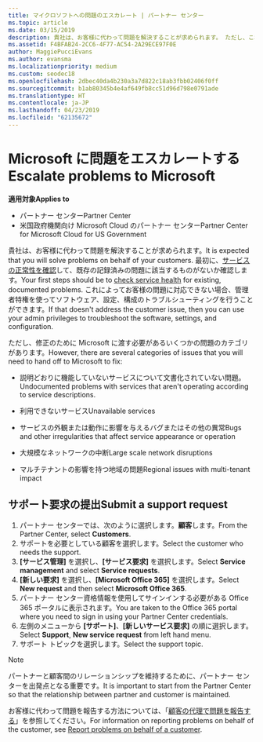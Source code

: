 ```yaml
---
title: マイクロソフトへの問題のエスカレート | パートナー センター
ms.topic: article
ms.date: 03/15/2019
description: 貴社は、お客様に代わって問題を解決することが求められます。 ただし、これにはいくつか修正を Microsoft に提供する必要がある問題のカテゴリがあります。
ms.assetid: F4BFAB24-2CC6-4F77-AC54-2A29ECE97F0E
author: MaggiePucciEvans
ms.author: evansma
ms.localizationpriority: medium
ms.custom: seodec18
ms.openlocfilehash: 2dbec40da4b230a3a7d822c18ab3fbb02406f0ff
ms.sourcegitcommit: b1ab80345b4e4af649fb8cc51d96d798e0791ade
ms.translationtype: HT
ms.contentlocale: ja-JP
ms.lasthandoff: 04/23/2019
ms.locfileid: "62135672"
---
```

# <a name="escalate-problems-to-microsoft"></a><span data-ttu-id="ef31c-104">Microsoft に問題をエスカレートする</span><span class="sxs-lookup"><span data-stu-id="ef31c-104">Escalate problems to Microsoft</span></span>

<span data-ttu-id="ef31c-105">**適用対象**</span><span class="sxs-lookup"><span data-stu-id="ef31c-105">**Applies to**</span></span>

-  <span data-ttu-id="ef31c-106">パートナー センター</span><span class="sxs-lookup"><span data-stu-id="ef31c-106">Partner Center</span></span>
-  <span data-ttu-id="ef31c-107">米国政府機関向け Microsoft Cloud のパートナー センター</span><span class="sxs-lookup"><span data-stu-id="ef31c-107">Partner Center for Microsoft Cloud for US Government</span></span>


<span data-ttu-id="ef31c-108">貴社は、お客様に代わって問題を解決することが求められます。</span><span class="sxs-lookup"><span data-stu-id="ef31c-108">It is expected that you will solve problems on behalf of your customers.</span></span> <span data-ttu-id="ef31c-109">最初に、[サービスの正常性を確認](check-service-health.md)して、既存の記録済みの問題に該当するものがないか確認します。</span><span class="sxs-lookup"><span data-stu-id="ef31c-109">Your first steps should be to [check service health](check-service-health.md) for existing, documented problems.</span></span> <span data-ttu-id="ef31c-110">これによってお客様の問題に対応できない場合、管理者特権を使ってソフトウェア、設定、構成のトラブルシューティングを行うことができます。</span><span class="sxs-lookup"><span data-stu-id="ef31c-110">If that doesn't address the customer issue, then you can use your admin privileges to troubleshoot the software, settings, and configuration.</span></span>

<span data-ttu-id="ef31c-111">ただし、修正のために Microsoft に渡す必要があるいくつかの問題のカテゴリがあります。</span><span class="sxs-lookup"><span data-stu-id="ef31c-111">However, there are several categories of issues that you will need to hand off to Microsoft to fix:</span></span>

-   <span data-ttu-id="ef31c-112">説明どおりに機能していないサービスについて文書化されていない問題。</span><span class="sxs-lookup"><span data-stu-id="ef31c-112">Undocumented problems with services that aren't operating according to service descriptions.</span></span>

-   <span data-ttu-id="ef31c-113">利用できないサービス</span><span class="sxs-lookup"><span data-stu-id="ef31c-113">Unavailable services</span></span>

-   <span data-ttu-id="ef31c-114">サービスの外観または動作に影響を与えるバグまたはその他の異常</span><span class="sxs-lookup"><span data-stu-id="ef31c-114">Bugs and other irregularities that affect service appearance or operation</span></span>

-   <span data-ttu-id="ef31c-115">大規模なネットワークの中断</span><span class="sxs-lookup"><span data-stu-id="ef31c-115">Large scale network disruptions</span></span>

-   <span data-ttu-id="ef31c-116">マルチテナントの影響を持つ地域の問題</span><span class="sxs-lookup"><span data-stu-id="ef31c-116">Regional issues with multi-tenant impact</span></span>

## <a name="submit-a-support-request"></a><span data-ttu-id="ef31c-117">サポート要求の提出</span><span class="sxs-lookup"><span data-stu-id="ef31c-117">Submit a support request</span></span>

1. <span data-ttu-id="ef31c-118">パートナー センターでは、次のように選択します。**顧客**します。</span><span class="sxs-lookup"><span data-stu-id="ef31c-118">From the Partner Center, select **Customers**.</span></span>
2. <span data-ttu-id="ef31c-119">サポートを必要としている顧客を選択します。</span><span class="sxs-lookup"><span data-stu-id="ef31c-119">Select the customer who needs the support.</span></span>
3. <span data-ttu-id="ef31c-120">**[サービス管理]** を選択し、**[サービス要求]** を選択します。</span><span class="sxs-lookup"><span data-stu-id="ef31c-120">Select **Service management** and select **Service requests**.</span></span>
4. <span data-ttu-id="ef31c-121">**[新しい要求]** を選択し、**[Microsoft Office 365]** を選択します。</span><span class="sxs-lookup"><span data-stu-id="ef31c-121">Select **New request** and then select **Microsoft Office 365**.</span></span>
5. <span data-ttu-id="ef31c-122">パートナー センター資格情報を使用してサインインする必要がある Office 365 ポータルに表示されます。</span><span class="sxs-lookup"><span data-stu-id="ef31c-122">You are taken to the Office 365 portal where you need to sign in using your Partner Center credentials.</span></span>
6. <span data-ttu-id="ef31c-123">左側のメニューから **[サポート]**、**[新しいサービス要求]** の順に選択します。</span><span class="sxs-lookup"><span data-stu-id="ef31c-123">Select **Support**, **New service request** from left hand menu.</span></span>
7. <span data-ttu-id="ef31c-124">サポート トピックを選択します。</span><span class="sxs-lookup"><span data-stu-id="ef31c-124">Select the support topic.</span></span>

>[!NOTE]
><span data-ttu-id="ef31c-125">パートナーと顧客間のリレーションシップを維持するために、パートナー センターを出発点となる重要です。</span><span class="sxs-lookup"><span data-stu-id="ef31c-125">It is important to start from the Partner Center so that the relationship between partner and customer is maintained.</span></span> 


<span data-ttu-id="ef31c-126">お客様に代わって問題を報告する方法については、「[顧客の代理で問題を報告する](report-problems-on-behalf-of-a-customer.md)」を参照してください。</span><span class="sxs-lookup"><span data-stu-id="ef31c-126">For information on reporting problems on behalf of the customer, see [Report problems on behalf of a customer](report-problems-on-behalf-of-a-customer.md).</span></span>

 

 



